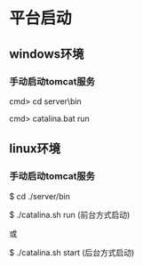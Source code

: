 # 平台启动

## windows环境

### 手动启动tomcat服务

cmd> cd server\bin

cmd> catalina.bat run

## linux环境

### 手动启动tomcat服务

$ cd ./server/bin

$ ./catalina.sh run (前台方式启动)

或

$ ./catalina.sh start (后台方式启动)

